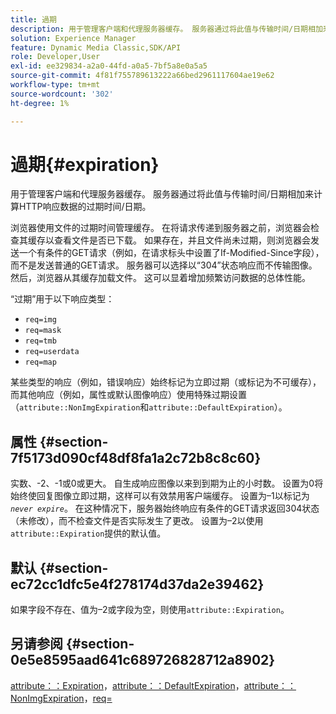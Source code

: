 ```yaml
---
title: 過期
description: 用于管理客户端和代理服务器缓存。 服务器通过将此值与传输时间/日期相加来计算HTTP响应数据的过期时间/日期。
solution: Experience Manager
feature: Dynamic Media Classic,SDK/API
role: Developer,User
exl-id: ee329834-a2a0-44fd-a0a5-7bf5a8e0a5a5
source-git-commit: 4f81f755789613222a66bed2961117604ae19e62
workflow-type: tm+mt
source-wordcount: '302'
ht-degree: 1%

---
```


# 過期{#expiration}

用于管理客户端和代理服务器缓存。 服务器通过将此值与传输时间/日期相加来计算HTTP响应数据的过期时间/日期。

浏览器使用文件的过期时间管理缓存。 在将请求传递到服务器之前，浏览器会检查其缓存以查看文件是否已下载。 如果存在，并且文件尚未过期，则浏览器会发送一个有条件的GET请求（例如，在请求标头中设置了If-Modified-Since字段），而不是发送普通的GET请求。 服务器可以选择以“304”状态响应而不传输图像。 然后，浏览器从其缓存加载文件。 这可以显着增加频繁访问数据的总体性能。

“过期”用于以下响应类型：

* `req=img`
* `req=mask`
* `req=tmb`
* `req=userdata`
* `req=map`

某些类型的响应（例如，错误响应）始终标记为立即过期（或标记为不可缓存），而其他响应（例如，属性或默认图像响应）使用特殊过期设置（`attribute::NonImgExpiration`和`attribute::DefaultExpiration`）。

## 属性 {#section-7f5173d090cf48df8fa1a2c72b8c8c60}

实数、-2、-1或0或更大。 自生成响应图像以来到到期为止的小时数。 设置为0将始终使回复图像立即过期，这样可以有效禁用客户端缓存。 设置为–1以标记为&#x200B;*`never expire`*。 在这种情况下，服务器始终响应有条件的GET请求返回304状态（未修改），而不检查文件是否实际发生了更改。 设置为–2以使用`attribute::Expiration`提供的默认值。

## 默认 {#section-ec72cc1dfc5e4f278174d37da2e39462}

如果字段不存在、值为–2或字段为空，则使用`attribute::Expiration`。

## 另请参阅 {#section-0e5e8595aad641c689726828712a8902}

[attribute：：Expiration](../../../../../../is-api/image-catalog/image-serving-api-ref/c-image-catalog-reference/c-attributes-reference/r-expiration.md#reference-a0bf4686425d4e00b8014c4950fb62b7)，[attribute：：DefaultExpiration](../../../../../../is-api/image-catalog/image-serving-api-ref/c-image-catalog-reference/c-attributes-reference/r-defaultexpiration.md#reference-0526166fab654fceb243b75d1ea4f0cf)，[attribute：：NonImgExpiration](../../../../../../is-api/image-catalog/image-serving-api-ref/c-image-catalog-reference/c-attributes-reference/r-nonimgexpiration.md#reference-a8066cd0d24b4ea98100ade4821f1f9d)，[req=](../../../../../../is-api/http-ref/image-serving-api-ref/c-http-protocol-reference/c-command-reference/r-req/r-req.md#reference-907cdb4a97034db7ad94695f25552e76)
